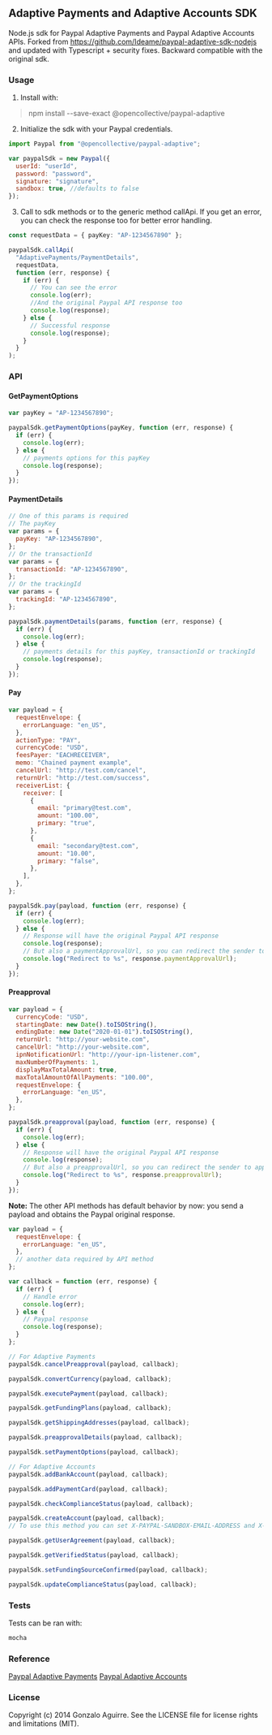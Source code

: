 ## Adaptive Payments and Adaptive Accounts SDK

Node.js sdk for Paypal Adaptive Payments and Paypal Adaptive Accounts APIs. Forked from https://github.com/Ideame/paypal-adaptive-sdk-nodejs
and updated with Typescript + security fixes. Backward compatible with the original sdk.

### Usage

1. Install with:

> npm install --save-exact @opencollective/paypal-adaptive

2. Initialize the sdk with your Paypal credentials.

```js
import Paypal from "@opencollective/paypal-adaptive";

var paypalSdk = new Paypal({
  userId: "userId",
  password: "password",
  signature: "signature",
  sandbox: true, //defaults to false
});
```

3. Call to sdk methods or to the generic method callApi. If you get an error, you can check the response too for better error handling.

```ts
const requestData = { payKey: "AP-1234567890" };

paypalSdk.callApi(
  "AdaptivePayments/PaymentDetails",
  requestData,
  function (err, response) {
    if (err) {
      // You can see the error
      console.log(err);
      //And the original Paypal API response too
      console.log(response);
    } else {
      // Successful response
      console.log(response);
    }
  }
);
```

### API

#### GetPaymentOptions

```js
var payKey = "AP-1234567890";

paypalSdk.getPaymentOptions(payKey, function (err, response) {
  if (err) {
    console.log(err);
  } else {
    // payments options for this payKey
    console.log(response);
  }
});
```

#### PaymentDetails

```js
// One of this params is required
// The payKey
var params = {
  payKey: "AP-1234567890",
};
// Or the transactionId
var params = {
  transactionId: "AP-1234567890",
};
// Or the trackingId
var params = {
  trackingId: "AP-1234567890",
};

paypalSdk.paymentDetails(params, function (err, response) {
  if (err) {
    console.log(err);
  } else {
    // payments details for this payKey, transactionId or trackingId
    console.log(response);
  }
});
```

#### Pay

```js
var payload = {
  requestEnvelope: {
    errorLanguage: "en_US",
  },
  actionType: "PAY",
  currencyCode: "USD",
  feesPayer: "EACHRECEIVER",
  memo: "Chained payment example",
  cancelUrl: "http://test.com/cancel",
  returnUrl: "http://test.com/success",
  receiverList: {
    receiver: [
      {
        email: "primary@test.com",
        amount: "100.00",
        primary: "true",
      },
      {
        email: "secondary@test.com",
        amount: "10.00",
        primary: "false",
      },
    ],
  },
};

paypalSdk.pay(payload, function (err, response) {
  if (err) {
    console.log(err);
  } else {
    // Response will have the original Paypal API response
    console.log(response);
    // But also a paymentApprovalUrl, so you can redirect the sender to checkout easily
    console.log("Redirect to %s", response.paymentApprovalUrl);
  }
});
```

#### Preapproval

```js
var payload = {
  currencyCode: "USD",
  startingDate: new Date().toISOString(),
  endingDate: new Date("2020-01-01").toISOString(),
  returnUrl: "http://your-website.com",
  cancelUrl: "http://your-website.com",
  ipnNotificationUrl: "http://your-ipn-listener.com",
  maxNumberOfPayments: 1,
  displayMaxTotalAmount: true,
  maxTotalAmountOfAllPayments: "100.00",
  requestEnvelope: {
    errorLanguage: "en_US",
  },
};

paypalSdk.preapproval(payload, function (err, response) {
  if (err) {
    console.log(err);
  } else {
    // Response will have the original Paypal API response
    console.log(response);
    // But also a preapprovalUrl, so you can redirect the sender to approve the payment easily
    console.log("Redirect to %s", response.preapprovalUrl);
  }
});
```

**Note:**
The other API methods has default behavior by now: you send a payload and obtains the Paypal original response.

```js
var payload = {
  requestEnvelope: {
    errorLanguage: "en_US",
  },
  // another data required by API method
};

var callback = function (err, response) {
  if (err) {
    // Handle error
    console.log(err);
  } else {
    // Paypal response
    console.log(response);
  }
};

// For Adaptive Payments
paypalSdk.cancelPreapproval(payload, callback);

paypalSdk.convertCurrency(payload, callback);

paypalSdk.executePayment(payload, callback);

paypalSdk.getFundingPlans(payload, callback);

paypalSdk.getShippingAddresses(payload, callback);

paypalSdk.preapprovalDetails(payload, callback);

paypalSdk.setPaymentOptions(payload, callback);

// For Adaptive Accounts
paypalSdk.addBankAccount(payload, callback);

paypalSdk.addPaymentCard(payload, callback);

paypalSdk.checkComplianceStatus(payload, callback);

paypalSdk.createAccount(payload, callback);
// To use this method you can set X-PAYPAL-SANDBOX-EMAIL-ADDRESS and X-PAYPAL-DEVICE-IPADDRESS headers passing 'sandboxEmailAddress' and 'deviceIpAddress' properties on config

paypalSdk.getUserAgreement(payload, callback);

paypalSdk.getVerifiedStatus(payload, callback);

paypalSdk.setFundingSourceConfirmed(payload, callback);

paypalSdk.updateComplianceStatus(payload, callback);
```

### Tests

Tests can be ran with:

```sh
mocha
```

### Reference

<a href="https://developer.paypal.com/webapps/developer/docs/classic/api/#ap" target="_blank">Paypal Adaptive Payments</a>
<a href="https://developer.paypal.com/webapps/developer/docs/classic/api/#aa" target="_blank">Paypal Adaptive Accounts</a>

### License

Copyright (c) 2014 Gonzalo Aguirre. See the LICENSE file for license rights and limitations (MIT).
